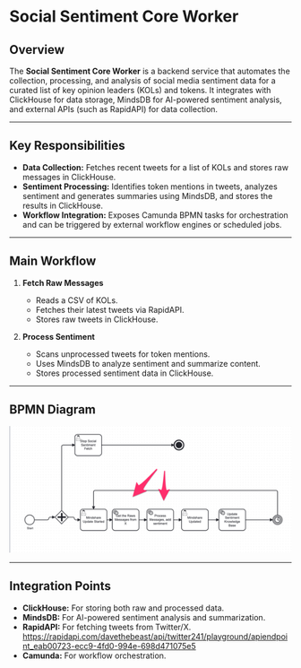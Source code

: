 # Social Sentiment Core Worker

## Overview

The **Social Sentiment Core Worker** is a backend service that automates the collection, processing, and analysis of social media sentiment data for a curated list of key opinion leaders (KOLs) and tokens. It integrates with ClickHouse for data storage, MindsDB for AI-powered sentiment analysis, and external APIs (such as RapidAPI) for data collection.

---

## Key Responsibilities

- **Data Collection:** Fetches recent tweets for a list of KOLs and stores raw messages in ClickHouse.
- **Sentiment Processing:** Identifies token mentions in tweets, analyzes sentiment and generates summaries using MindsDB, and stores the results in ClickHouse.
- **Workflow Integration:** Exposes Camunda BPMN tasks for orchestration and can be triggered by external workflow engines or scheduled jobs.

---

## Main Workflow

1. **Fetch Raw Messages**
    - Reads a CSV of KOLs.
    - Fetches their latest tweets via RapidAPI.
    - Stores raw tweets in ClickHouse.

2. **Process Sentiment**
    - Scans unprocessed tweets for token mentions.
    - Uses MindsDB to analyze sentiment and summarize content.
    - Stores processed sentiment data in ClickHouse.

---

## BPMN Diagram

![social_sentiment_pipeline.png](social_sentiment_pipeline.png)

---

## Integration Points

- **ClickHouse:** For storing both raw and processed data.
- **MindsDB:** For AI-powered sentiment analysis and summarization.
- **RapidAPI:** For fetching tweets from Twitter/X.
https://rapidapi.com/davethebeast/api/twitter241/playground/apiendpoint_eab00723-ecc9-4fd0-994e-698d471075e5
- **Camunda:** For workflow orchestration.
